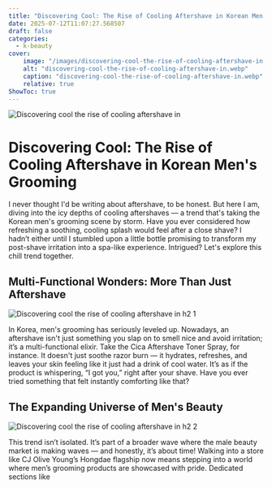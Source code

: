 ```yaml
---
title: "Discovering Cool: The Rise of Cooling Aftershave in Korean Men's Grooming"
date: 2025-07-12T11:07:27.568507
draft: false
categories:
  - k-beauty
cover:
    image: "/images/discovering-cool-the-rise-of-cooling-aftershave-in.webp"
    alt: "discovering-cool-the-rise-of-cooling-aftershave-in.webp"
    caption: "discovering-cool-the-rise-of-cooling-aftershave-in.webp"
    relative: true
ShowToc: true
---
```

![Discovering cool the rise of cooling aftershave in](/images/discovering-cool-the-rise-of-cooling-aftershave-in.webp)

# Discovering Cool: The Rise of Cooling Aftershave in Korean Men's Grooming

I never thought I'd be writing about aftershave, to be honest. But here I am, diving into the icy depths of cooling aftershaves — a trend that's taking the Korean men's grooming scene by storm. Have you ever considered how refreshing a soothing, cooling splash would feel after a close shave? I hadn’t either until I stumbled upon a little bottle promising to transform my post-shave irritation into a spa-like experience. Intrigued? Let's explore this chill trend together.

## Multi-Functional Wonders: More Than Just Aftershave

![Discovering cool the rise of cooling aftershave in h2 1](/images/discovering-cool-the-rise-of-cooling-aftershave-in-h2-1.webp)


In Korea, men's grooming has seriously leveled up. Nowadays, an aftershave isn't just something you slap on to smell nice and avoid irritation; it’s a multi-functional elixir. Take the Cica Aftershave Toner Spray, for instance. It doesn't just soothe razor burn — it hydrates, refreshes, and leaves your skin feeling like it just had a drink of cool water. It’s as if the product is whispering, “I got you,” right after your shave. Have you ever tried something that felt instantly comforting like that?

## The Expanding Universe of Men's Beauty

![Discovering cool the rise of cooling aftershave in h2 2](/images/discovering-cool-the-rise-of-cooling-aftershave-in-h2-2.webp)


This trend isn’t isolated. It’s part of a broader wave where the male beauty market is making waves — and honestly, it’s about time! Walking into a store like CJ Olive Young’s Hongdae flagship now means stepping into a world where men’s grooming products are showcased with pride. Dedicated sections like 
